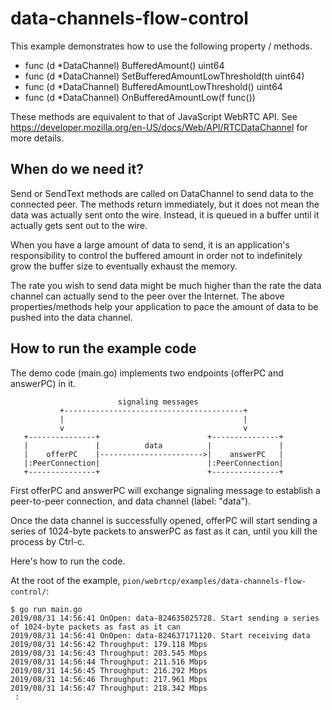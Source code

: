 # data-channels-flow-control
This example demonstrates how to use the following property / methods.

* func (d *DataChannel) BufferedAmount() uint64
* func (d *DataChannel) SetBufferedAmountLowThreshold(th uint64)
* func (d *DataChannel) BufferedAmountLowThreshold() uint64
* func (d *DataChannel) OnBufferedAmountLow(f func())

These methods are equivalent to that of JavaScript WebRTC API.
See https://developer.mozilla.org/en-US/docs/Web/API/RTCDataChannel for more details.

## When do we need it?
Send or SendText methods are called on DataChannel to send data to the connected peer.
The methods return immediately, but it does not mean the data was actually sent onto
the wire. Instead, it is queued in a buffer until it actually gets sent out to the wire.

When you have a large amount of data to send, it is an application's responsibility to
control the buffered amount in order not to indefinitely grow the buffer size to eventually
exhaust the memory.

The rate you wish to send data might be much higher than the rate the data channel can
actually send to the peer over the Internet. The above properties/methods help your
application to pace the amount of data to be pushed into the data channel.


## How to run the example code

The demo code (main.go) implements two endpoints (offerPC and answerPC) in it.

```
                        signaling messages
           +----------------------------------------+
           |                                        |
           v                                        v
   +---------------+                        +---------------+
   |               |          data          |               |
   |    offerPC    |----------------------->|    answerPC   |
   |:PeerConnection|                        |:PeerConnection|
   +---------------+                        +---------------+
```

First offerPC and answerPC will exchange signaling message to establish a peer-to-peer
connection, and data channel (label: "data").

Once the data channel is successfully opened, offerPC will start sending a series of
1024-byte packets to answerPC as fast as it can, until you kill the process by Ctrl-c.


Here's how to run the code.

At the root of the example, `pion/webrtcp/examples/data-channels-flow-control/`:
```
$ go run main.go
2019/08/31 14:56:41 OnOpen: data-824635025728. Start sending a series of 1024-byte packets as fast as it can
2019/08/31 14:56:41 OnOpen: data-824637171120. Start receiving data
2019/08/31 14:56:42 Throughput: 179.118 Mbps
2019/08/31 14:56:43 Throughput: 203.545 Mbps
2019/08/31 14:56:44 Throughput: 211.516 Mbps
2019/08/31 14:56:45 Throughput: 216.292 Mbps
2019/08/31 14:56:46 Throughput: 217.961 Mbps
2019/08/31 14:56:47 Throughput: 218.342 Mbps
 :
```


